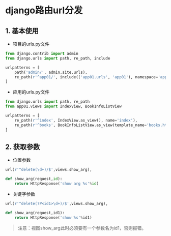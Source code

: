 # django路由url分发

## 1. 基本使用
- 项目的urls.py文件

```python
from django.contrib import admin
from django.urls import path, re_path, include

urlpatterns = [
    path('admin/', admin.site.urls),
    re_path(r'^app01/', include(('app01.urls', 'app01'), namespace='app01'))
]
```

- 应用的urls.py文件

```python
from django.urls import path, re_path
from app01.views import IndexView, BookInfoListView

urlpatterns = [
    re_path(r'^index', IndexView.as_view(), name='index'),
    re_path(r'^books', BookInfoListView.as_view(template_name='books.html'), name='books'),
]
```

## 2. 获取参数

- 位置参数
```python
url(r'^delete(\d+)/$',views.show_arg),

def show_arg(request,id):
    return HttpResponse('show arg %s'%id)
```
- 关键字参数
```python
url(r'^delete(?P<id1>\d+)/$',views.show_arg),

def show_arg(request,id1):
    return HttpResponse('show %s'%id1)
```
> 注意：视图show_arg此时必须要有一个参数名为id1，否则报错。
